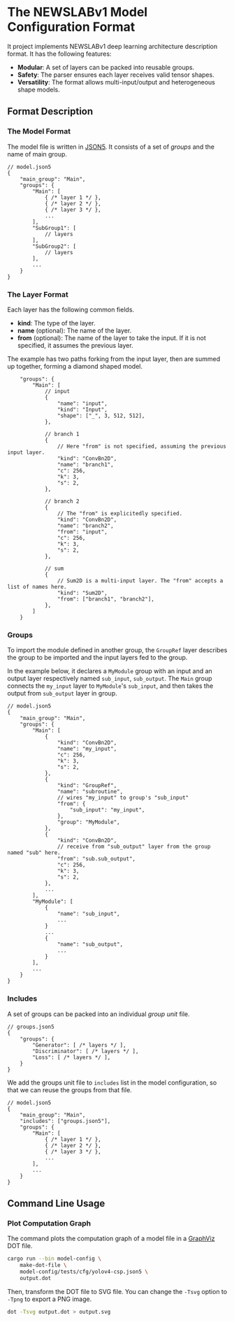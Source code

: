 # The NEWSLABv1 Model Configuration Format

It project implements NEWSLABv1 deep learning architecture description format. It has the following features:

- **Modular**: A set of layers can be packed into reusable groups.
- **Safety**: The parser ensures each layer receives valid tensor shapes.
- **Versatility**: The format allows multi-input/output and heterogeneous shape models.

## Format Description

### The Model Format

The model file is written in [JSON5](https://json5.org/). It consists of a set of _groups_ and the name of main group.

```json5
// model.json5
{
    "main_group": "Main",
    "groups": {
        "Main": [
            { /* layer 1 */ },
            { /* layer 2 */ },
            { /* layer 3 */ },
            ...
        ],
        "SubGroup1": [
            // layers
        ],
        "SubGroup2": [
            // layers
        ],
        ...
    }
}
```

### The Layer Format

Each layer has the following common fields.

- **kind**: The type of the layer.
- **name** (optional): The name of the layer.
- **from** (optional): The name of the layer to take the input. If it is not specified, it assumes the previous layer.

The example has two paths forking from the input layer, then are summed up together, forming a diamond shaped model.

```json5
    "groups": {
        "Main": [
            // input
            {
                "name": "input",
                "kind": "Input",
                "shape": ["_", 3, 512, 512],
            },
            
            // branch 1
            {
                // Here "from" is not specified, assuming the previous input layer.
                "kind": "ConvBn2D",
                "name": "branch1",
                "c": 256,
                "k": 3,
                "s": 2,
            },
            
            // branch 2
            {
                // The "from" is explicitedly specified.
                "kind": "ConvBn2D",
                "name": "branch2",
                "from": "input",
                "c": 256,
                "k": 3,
                "s": 2,
            },
            
            // sum
            {
                // Sum2D is a multi-input layer. The "from" accepts a list of names here.
                "kind": "Sum2D",
                "from": ["branch1", "branch2"],
            },
        ]
    }
```

### Groups

To import the module defined in another group, the `GroupRef` layer describes the group to be imported and the input layers fed to the group.

In the example below, it declares a `MyModule` group with an input and an output layer respectively named `sub_input`, `sub_output`. The `Main` group connects the `my_input` layer to `MyModule`'s `sub_input`, and then takes the output from `sub_output` layer in group.

```json5
// model.json5
{
    "main_group": "Main",
    "groups": {
        "Main": [
            {
                "kind": "ConvBn2D",
                "name": "my_input",
                "c": 256,
                "k": 3,
                "s": 2,
            },
            {
                "kind": "GroupRef",
                "name": "subroutine",
                // wires "my_input" to group's "sub_input"
                "from": {
                    "sub_input": "my_input",
                },
                "group": "MyModule",
            },
            {
                "kind": "ConvBn2D",
                // receive from "sub_output" layer from the group named "sub" here.
                "from": "sub.sub_output",
                "c": 256,
                "k": 3,
                "s": 2,
            },
            ...
        ],
        "MyModule": [
            {
                "name": "sub_input",
                ...
            }
            ...
            {
                "name": "sub_output",
                ...
            }
        ],
        ...
    }
}
```

### Includes

A set of groups can be packed into an individual _group unit_ file.

```json5
// groups.json5
{
    "groups": {
        "Generator": [ /* layers */ ],
        "Discriminator": [ /* layers */ ],
        "Loss": [ /* layers */ ],
    }
}
```

We add the groups unit file to `includes` list in the model configuration, so that we can reuse the groups from that file.

```json5
// model.json5
{
    "main_group": "Main",
    "includes": ["groups.json5"],
    "groups": {
        "Main": [
            { /* layer 1 */ },
            { /* layer 2 */ },
            { /* layer 3 */ },
            ...
        ],
        ...
    }
}
```

## Command Line Usage

### Plot Computation Graph

The command plots the computation graph of a model file in a [GraphViz](https://graphviz.org/) DOT file.

```sh
cargo run --bin model-config \
    make-dot-file \
    model-config/tests/cfg/yolov4-csp.json5 \
    output.dot
```

Then, transform the DOT file to SVG file. You can change the `-Tsvg` option to `-Tpng` to export a PNG image.

```sh
dot -Tsvg output.dot > output.svg
```
